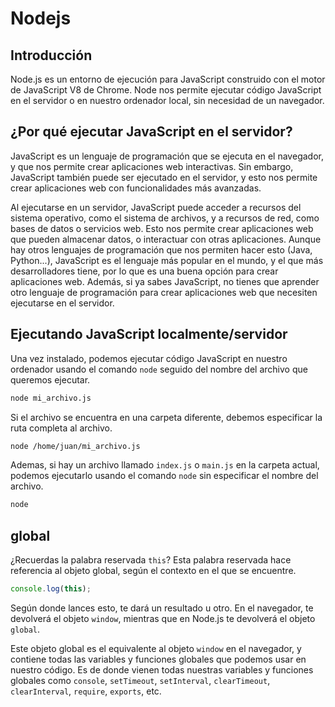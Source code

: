 # Nodejs

## Introducción

Node.js es un entorno de ejecución para JavaScript construido con el motor de JavaScript V8 de Chrome. Node nos permite ejecutar código JavaScript en el servidor o en nuestro ordenador local, sin necesidad de un navegador.

## ¿Por qué ejecutar JavaScript en el servidor?

JavaScript es un lenguaje de programación que se ejecuta en el navegador, y que nos permite crear aplicaciones web interactivas. Sin embargo, JavaScript también puede ser ejecutado en el servidor, y esto nos permite crear aplicaciones web con funcionalidades más avanzadas.

Al ejecutarse en un servidor, JavaScript puede acceder a recursos del sistema operativo, como el sistema de archivos, y a recursos de red, como bases de datos o servicios web. Esto nos permite crear aplicaciones web que pueden almacenar datos, o interactuar con otras aplicaciones. 
Aunque hay otros lenguajes de programación que nos permiten hacer esto (Java, Python...), JavaScript es el lenguaje más popular en el mundo, y el que más desarrolladores tiene, por lo que es una buena opción para crear aplicaciones web. Además, si ya sabes JavaScript, no tienes que aprender otro lenguaje de programación para crear aplicaciones web que necesiten ejecutarse en el servidor.

## Ejecutando JavaScript localmente/servidor

Una vez instalado, podemos ejecutar código JavaScript en nuestro ordenador usando el comando `node` seguido del nombre del archivo que queremos ejecutar.

```bash
node mi_archivo.js
```

Si el archivo se encuentra en una carpeta diferente, debemos especificar la ruta completa al archivo.

```bash
node /home/juan/mi_archivo.js
```

Ademas, si hay un archivo llamado `index.js` o `main.js` en la carpeta actual, podemos ejecutarlo usando el comando `node` sin especificar el nombre del archivo.

```bash
node
```

## global

¿Recuerdas la palabra reservada `this`? Esta palabra reservada hace referencia al objeto global, según el contexto en el que se encuentre.

```js
console.log(this);
```

Según donde lances esto, te dará un resultado u otro. En el navegador, te devolverá el objeto `window`, mientras que en Node.js te devolverá el objeto `global`.

Este objeto global es el equivalente al objeto `window` en el navegador, y contiene todas las variables y funciones globales que podemos usar en nuestro código. Es de donde vienen todas nuestras variables y funciones globales como `console`, `setTimeout`, `setInterval`, `clearTimeout`, `clearInterval`, `require`, `exports`, etc.

